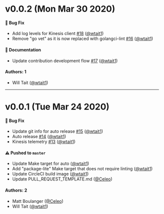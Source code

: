 # v0.0.2 (Mon Mar 30 2020)

#### 🐛 Bug Fix

- Add log levels for Kinesis client [#18](https://github.com/intuit/ReplayZero/pull/18) ([@wtait1](https://github.com/wtait1))
- Remove "go vet" as it is now replaced with golangci-lint [#16](https://github.com/intuit/ReplayZero/pull/16) ([@wtait1](https://github.com/wtait1))

#### 📝 Documentation

- Update contribution development flow [#17](https://github.com/intuit/ReplayZero/pull/17) ([@wtait1](https://github.com/wtait1))

#### Authors: 1

- Will Tait ([@wtait1](https://github.com/wtait1))

---

# v0.0.1 (Tue Mar 24 2020)

#### 🐛 Bug Fix

- Update git info for auto release [#15](https://github.com/intuit/ReplayZero/pull/15) ([@wtait1](https://github.com/wtait1))
- Auto release [#14](https://github.com/intuit/ReplayZero/pull/14) ([@wtait1](https://github.com/wtait1))
- Kinesis telemetry [#13](https://github.com/intuit/ReplayZero/pull/13) ([@wtait1](https://github.com/wtait1))

#### ⚠️  Pushed to `master`

- Update Make target for auto ([@wtait1](https://github.com/wtait1))
- Add "package-lite" Make target that does not require linting ([@wtait1](https://github.com/wtait1))
- Update CircleCI build image ([@wtait1](https://github.com/wtait1))
- Update PULL_REQUEST_TEMPLATE.md ([@Celeo](https://github.com/Celeo))

#### Authors: 2

- Matt Boulanger ([@Celeo](https://github.com/Celeo))
- Will Tait ([@wtait1](https://github.com/wtait1))